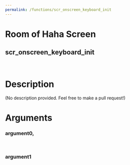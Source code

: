```yaml
---
permalink: /functions/scr_onscreen_keyboard_init
---
```

# Room of Haha Screen  
## scr_onscreen_keyboard_init  
&nbsp;  
# Description  
(No description provided. Feel free to make a pull request!) 
&nbsp;  
# Arguments
### argument0, 

&nbsp;  
### argument1

&nbsp;  


